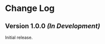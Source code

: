 Change Log
=========

Version 1.0.0 *(In Development)*
----------------------------

Initial release.